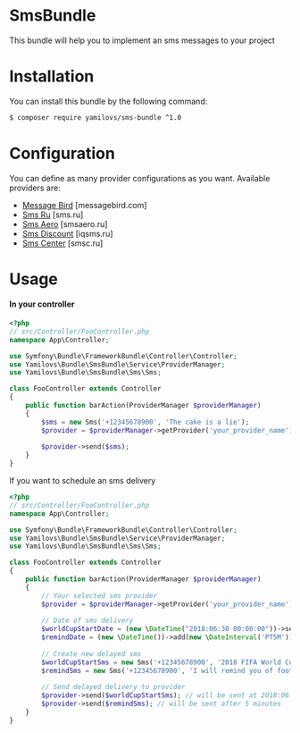 # SmsBundle

This bundle will help you to implement an sms messages to your project

# Installation 

You can install this bundle by the following command: 

``` bash
$ composer require yamilovs/sms-bundle ^1.0
```

# Configuration

You can define as many provider configurations as you want. Available providers are:
 
 * [Message Bird](src/Resources/docs/providers/message_bird.md) [messagebird.com]
 * [Sms Ru](src/Resources/docs/providers/sms_ru.md) [sms.ru]
 * [Sms Aero](src/Resources/docs/providers/sms_aero.md) [smsaero.ru]
 * [Sms Discount](src/Resources/docs/providers/sms_discount.md) [iqsms.ru]
 * [Sms Center](src/Resources/docs/providers/sms_center.md) [smsc.ru]

# Usage

#### In your controller

```php
<?php
// src/Controller/FooController.php
namespace App\Controller;

use Symfony\Bundle\FrameworkBundle\Controller\Controller;
use Yamilovs\Bundle\SmsBundle\Service\ProviderManager;
use Yamilovs\Bundle\SmsBundle\Sms\Sms;

class FooController extends Controller
{
    public function barAction(ProviderManager $providerManager)
    {
        $sms = new Sms('+12345678900', 'The cake is a lie');
        $provider = $providerManager->getProvider('your_provider_name');
        
        $provider->send($sms);
    }
}
```

If you want to schedule an sms delivery

```php
<?php
// src/Controller/FooController.php
namespace App\Controller;

use Symfony\Bundle\FrameworkBundle\Controller\Controller;
use Yamilovs\Bundle\SmsBundle\Service\ProviderManager;
use Yamilovs\Bundle\SmsBundle\Sms\Sms;

class FooController extends Controller
{
    public function barAction(ProviderManager $providerManager)
    {
        // Your selected sms provider
        $provider = $providerManager->getProvider('your_provider_name');
        
        // Date of sms delivery
        $worldCupStartDate = (new \DateTime("2018:06:30 00:00:00"))->setTimezone(new \DateTimeZone('Europe/London'));
        $remindDate = (new \DateTime())->add(new \DateInterval('PT5M'));
        
        // Create new delayed sms
        $worldCupStartSms = new Sms('+12345678900', '2018 FIFA World Cup started!', $worldCupStartDate);
        $remindSms = new Sms('+12345678900', 'I will remind you of football', $remindDate);
        
        // Send delayed delivery to provider
        $provider->send($worldCupStartSms); // will be sent at 2018:06:30 00:00:00
        $provider->send($remindSms); // will be sent after 5 minutes
    }
}



```